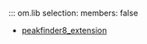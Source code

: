 ::: om.lib
    selection:
      members: false

  * [peakfinder8_extension](peakfinder8_extension.md)

